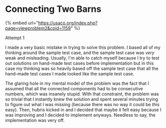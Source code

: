 # Connecting Two Barns

{% embed url="https://usaco.org/index.php?page=viewproblem2&cpid=1159" %}

Attempt 1

I made a very basic mistake in trying to solve this problem. I based all of my thinking around the sample test case, and the sample test case was _very_ weak and misleading. Usually, I'm able to catch myself because I try to test out solutions on hand-made test cases before implementation but in this case my thinking was so heavily based off the sample test case that all the hand-made test cases I made looked like the sample test case.&#x20;

The glaring hole in my mental model of the problem was the fact that I assumed that all the connected components had to be consecutive numbers, which was insanely stupid. With that constraint, the problem was so trivial that I instantly knew the solution and spent several minutes trying to figure out what I was missing (because there was no way it could be _this_ easy). Then, hubris kicked in and I decided that maybe it felt easy because I was improving and I decided to implement anyways.  Needless to say, the implementation was very off.&#x20;
